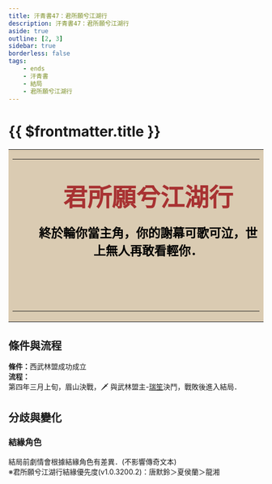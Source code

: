 ```yaml
---
title: 汗青書47：君所願兮江湖行
description: 汗青書47：君所願兮江湖行
aside: true
outline: [2, 3]
sidebar: true
borderless: false
tags:
    - ends
    - 汗青書
    - 結局
    - 君所願兮江湖行
---
```


# {{ $frontmatter.title }}

<table style="text-align:center;">
    <tr>
        <td WIDTH=565 BGCOLOR="#dacbb2">
            <hr><br>
            <font size="7" color="#a83232"><strong>&emsp;君所願兮江湖行</strong></font>
            <br>
            <br>
            <font size="5" color="000000">
            <strong>
            &emsp;&emsp;終於輪你當主角，你的謝幕可歌可泣，世<br>
            &emsp;&emsp;上無人再敢看輕你．<br>
            &emsp;&emsp;<br>
            &emsp;&emsp;<br>
            <br>
            </strong>
            </font>
            <hr>
        </td>
    </tr>
</table>

## 條件與流程

<b>條件：</b>西武林盟成功成立<br>
<b>流程：</b><br>
第四年三月上旬，眉山決戰，🗡️ 與武林盟主-[瑞笙](/people/characters/special999)決鬥，戰敗後進入結局．

## 分歧與變化

### 結緣角色
結局前劇情會根據結緣角色有差異．(不影響傳奇文本)<br>
※君所願兮江湖行結緣優先度(v1.0.3200.2)：<Girl0Icon>唐默鈴</Girl0Icon>＞<Girl5Icon>夏侯蘭</Girl5Icon>＞<Girl8Icon>龍湘</Girl8Icon>
